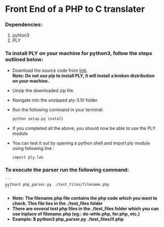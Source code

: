 # Front End of a PHP to C translater

### Dependencies:
 1. pyhton3
 2. PLY

### To install PLY on your machine for python3, follow the steps outlined below:
 - Download the source code from [link](http://www.dabeaz.com/ply/ply-3.10.tar.gz). <br>
 **Note: Do not use pip to install PLY, it will install a broken distribution on your machine.**
 - Unzip the downloaded zip file
 - Navigate into the unzipped ply-3.10 folder
 - Run the following command in your terminal: 
    ```sh 
    python setup.py install 
    ```
 
 - If you completed all the above, you should now be able to use the PLY module 
 - You can test it out by opening a python shell and import ply module using following line :
    ```sh 
    import ply.lex
    ```


### To execute the parser run the following command:
    ```
    python3 php_parser.py ./test_files/filename.php
    ```
 - **Note: The filename.php file contains the php code which you want to check. This file lies in the ./test_files folder**<br>
 - **There are several test php files in the ./test_files folder which you can use inplace of filename.php (eg.: do-whle.php, for.php, etc.)**
 - **Example: $ python3 php_parser.py ./test_files/if.php**

